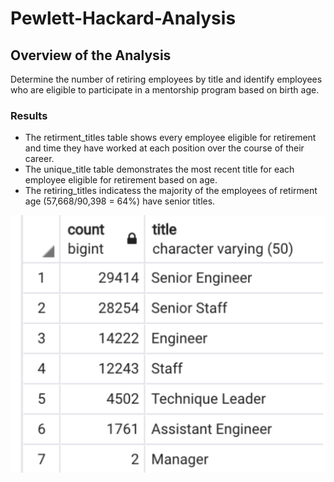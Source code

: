 # Pewlett-Hackard-Analysis
## Overview of the Analysis
Determine the number of retiring employees by title and identify employees who are eligible to participate in a mentorship program based on birth age.

### Results
* The retirment_titles table shows every employee eligible for retirement and time they have worked at each position over the course of their career.
* The unique_title table demonstrates the most recent title for each employee eligible for retirement based on age.
* The retiring_titles indicatess the majority of the employees of retirment age (57,668/90,398 = 64%) have senior titles.


![This is an image](https://github.com/Fbullman/Pewlett-Hackard-Analysis/blob/main/Pewlett-Hackard-Analysis/Senior%20retirees.png)
